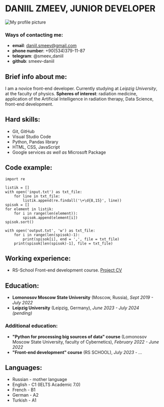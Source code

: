 # DANIIL ZMEEV, JUNIOR DEVELOPER

![My profile picture](rsschool-cv/profile.jpg)

### Ways of contacting me:
* **email**: daniil.smeev@gmail.com
* **phone number**: +90(534)379-11-87
* **telegram**: @smeev_daniil
* **github**: smeev-daniil

## Brief info about me:
I am a novice front-end developer. Currently studying at _Leipzig University_, at the faculty of physics. **Spheres of interest**: radiation medicine, application of the Artificial Intelligence in radiation therapy, Data Science, front-end development.

## Hard skills:
* Git, GitHub
* Visual Studio Code
* Python, Pandas library
* HTML, CSS, JavaScript 
* Google services _as well as_ Microsoft Package

## Code example:
```
import re 

listik = []
with open('input.txt') as txt_file:
    for line in txt_file:
        listik.append(re.findall('\+\d{8,15}', line))
spisok = []
for element in listik:
    for i in range(len(element)):
        spisok.append(element[i])
spisok.sort()

with open('output.txt', 'w') as txt_file:
    for i in range(len(spisok)-1):
        print(spisok[i], end = ',', file = txt_file)
    print(spisok[len(spisok)-1], file = txt_file)
```

## Working experience:
* RS-School Front-end development course. [Project CV](https://github.com/smeev-daniil/rsschool-cv)

## Education:
* **Lomonosov Moscow State University** (Moscow, Russia), _Sept 2019 - July 2022_
* **Leipzig University** (Leipzig, Germany), _June 2023 - July 2024 (pending)_
### Additional education:
* **"Python for processing big sources of data" course** (Lomonosov Moscow State University, faculty of Cybernetics), _February 2022 - June 2022_
* **"Front-end development" course** (RS SCHOOL), _July 2023 - ..._

## Languages:
* Russian - mother language
* English - C1 (IELTS Academic 7.0)
* French - B1
* German - A2
* Turkish - A1
